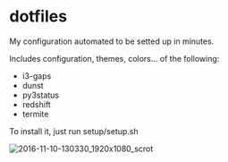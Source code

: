 # dotfiles

My configuration automated to be setted up in minutes. 

Includes configuration, themes, colors... of the following:
- i3-gaps
- dunst
- py3status
- redshift
- termite

To install it, just run setup/setup.sh

![2016-11-10-130330_1920x1080_scrot](https://cloud.githubusercontent.com/assets/837104/20177787/78db90d6-a746-11e6-8b26-290f062912e4.png)
